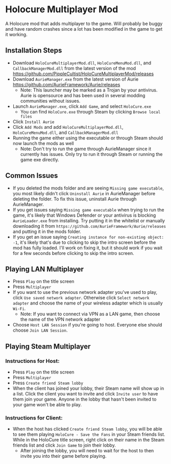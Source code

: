 # Holocure Multiplayer Mod
A Holocure mod that adds multiplayer to the game. Will probably be buggy and have random crashes since a lot has been modified in the game to get it working.
## Installation Steps
- Download `HoloCureMultiplayerMod.dll`, `HoloCureMenuMod.dll`, and `CallbackManagerMod.dll` from the latest version of the mod https://github.com/PippleCultist/HoloCureMultiplayerMod/releases
- Download `AurieManager.exe` from the latest version of Aurie https://github.com/AurieFramework/Aurie/releases
    - Note: This launcher may be marked as a Trojan by your antivirus. Aurie is opensource and has been used in several modding communities without issues.
- Launch `AurieManager.exe`, click `Add Game`, and select `HoloCure.exe`
    - You can find `HoloCure.exe` through Steam by clicking `Browse local files`
- Click `Install Aurie`
- Click `Add Mods` and add `HoloCureMultiplayerMod.dll`, `HoloCureMenuMod.dll`, and `CallbackManagerMod.dll`
- Running the game either using the executable or through Steam should now launch the mods as well
    - Note: Don't try to run the game through AurieManager since it currently has issues. Only try to run it through Steam or running the game exe directly.
## Common Issues
- If you deleted the mods folder and are seeing `Missing game executable`, you most likely didn't click `Uninstall Aurie` in AurieManager before deleting the folder. To fix this issue, uninstall Aurie through AurieManager.
- If you get issues saying `Missing game executable` when trying to run the game, it's likely that Windows Defender or your antivirus is blocking `AurieLoader.exe` from installing. Try putting it in the whitelist or manually downloading it from `https://github.com/AurieFramework/Aurie/releases` and putting it in the mods folder.
- If you get an issue saying `Creating instance for non-existing object: -1`, it's likely that's due to clicking to skip the intro screen before the mod has fully loaded. I'll work on fixing it, but it should work if you wait for a few seconds before clicking to skip the intro screen.
## Playing LAN Multiplayer
- Press `Play` on the title screen
- Press `Multiplayer`
- If you want to use the previous network adapter you've used to play, click `Use saved network adapter`. Otherwise click `Select network adapter` and choose the name of your wireless adapter which is usually `Wi-Fi`.
    - Note: If you want to connect via VPN as a LAN game, then choose the name of the VPN network adapter
- Choose `Host LAN Session` if you're going to host. Everyone else should choose `Join LAN Session`.
## Playing Steam Multiplayer
### Instructions for Host:
- Press `Play` on the title screen
- Press `Multiplayer`
- Press `Create friend Steam lobby`
- When the client has joined your lobby, their Steam name will show up in a list. Click the client you want to invite and click `Invite user` to have them join your game. Anyone in the lobby that hasn't been invited to your game won't be able to play.
### Instructions for Client:
- When the host has clicked `Create friend Steam lobby`, you will be able to see them playing `HoloCure - Save the Fans` in your Steam friends list. While in the HoloCure title screen, right click on their name in the Steam friends list and click `Join Game` to join their lobby.
    - After joining the lobby, you will need to wait for the host to then invite you into their game before playing.
